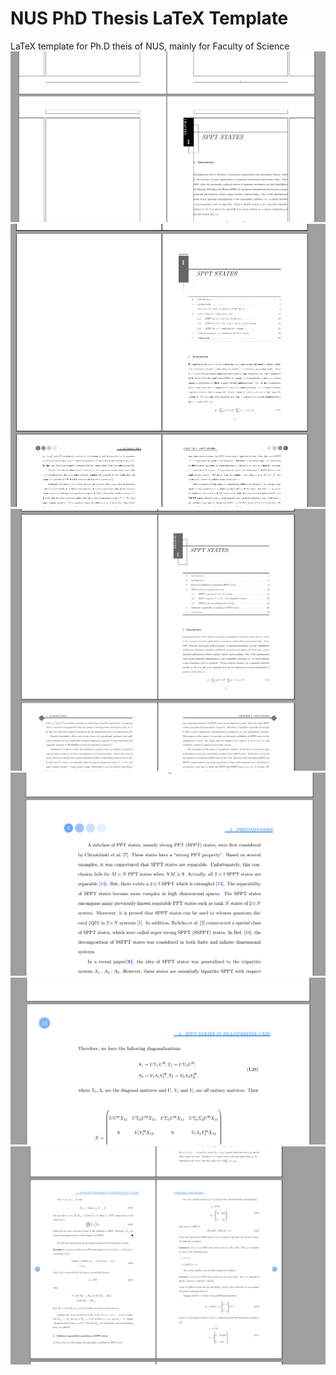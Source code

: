 # NUS  PhD Thesis LaTeX Template
LaTeX template for Ph.D theis of NUS, mainly for Faculty of Science
![](img/chapter3style.png)
![](img/chapterheadtwostyle.png)
![](img/garystyle.png)
![](img/headstyle_circle.png)
![](img/headstyle_circle2.png)
![](img/headstyle_circle3.png)
